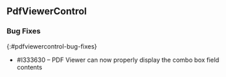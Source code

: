 ## PdfViewerControl

### Bug Fixes
{:#pdfviewercontrol-bug-fixes}
* \#I333630 – PDF Viewer can now properly display the combo box field contents


